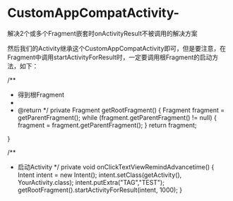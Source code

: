# CustomAppCompatActivity-
解决2个或多个Fragment嵌套时onActivityResult不被调用的解决方案 

然后我们的Activity继承这个CustomAppCompatActivity即可，但是要注意，在Fragment中调用startActivityForResult时，一定要调用根Fragment的启动方法，如下：

/**
  * 得到根Fragment
  * 
  * @return
  */
 private Fragment getRootFragment() {
  Fragment fragment = getParentFragment();
  while (fragment.getParentFragment() != null) {
   fragment = fragment.getParentFragment();
  }
  return fragment;

 }

 /**
  * 启动Activity
  */
 private void onClickTextViewRemindAdvancetime() {
  Intent intent = new Intent();
  intent.setClass(getActivity(), YourActivity.class);
  intent.putExtra("TAG","TEST"); 
  getRootFragment().startActivityForResult(intent, 1000);
 }
